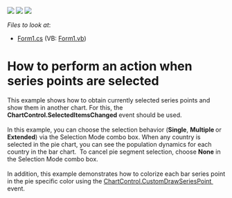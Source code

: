 <!-- default badges list -->
![](https://img.shields.io/endpoint?url=https://codecentral.devexpress.com/api/v1/VersionRange/128575213/14.2.3%2B)
[![](https://img.shields.io/badge/Open_in_DevExpress_Support_Center-FF7200?style=flat-square&logo=DevExpress&logoColor=white)](https://supportcenter.devexpress.com/ticket/details/T182608)
[![](https://img.shields.io/badge/📖_How_to_use_DevExpress_Examples-e9f6fc?style=flat-square)](https://docs.devexpress.com/GeneralInformation/403183)
<!-- default badges end -->
<!-- default file list -->
*Files to look at*:

* [Form1.cs](./CS/ChartSelection/Form1.cs) (VB: [Form1.vb](./VB/ChartSelection/Form1.vb))
<!-- default file list end -->
# How to perform an action when series points are selected


This example shows how to obtain currently selected series points and show them in another chart. For this, the <strong>ChartControl.SelectedItemsChanged</strong> event should be used.<br /><br />In this example, you can choose the selection behavior (<strong>Single</strong>, <strong>Multiple </strong>or <strong>Extended</strong>) via the Selection Mode combo box. When any country is selected in the pie chart, you can see the population dynamics for each country in the bar chart.  To cancel pie segment selection, choose <strong>None</strong> in the Selection Mode combo box.<br /><br />In addition, this example demonstrates how to colorize each bar series point in the pie specific color using the <a href="https://documentation.devexpress.com/#windowsforms/DevExpressXtraChartsChartControl_CustomDrawSeriesPointtopic">ChartControl.CustomDrawSeriesPoint </a> event.

<br/>


